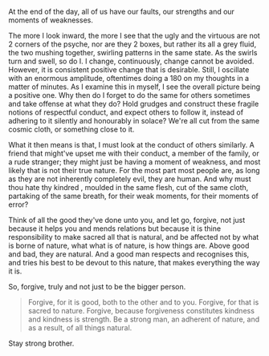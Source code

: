 At the end of the day, all of us have our faults, our strengths and our moments of weaknesses.

The more I look inward, the more I see that the ugly and the virtuous are not 2 corners of the psyche, nor are they 2 boxes, but rather its all a grey fluid, the two mushing together, swirling patterns in the same state.
As the swirls turn and swell, so do I. I change, continuously, change cannot be avoided. However, it is consistent positive change that is desirable. 
Still, I oscillate with an enormous amplitude, oftentimes doing a 180 on my thoughts in a matter of minutes. 
As I examine this in myself, I see the overall picture being a positive one. Why then do I forget to do the same for others sometimes and take offense at what they do? Hold grudges and construct these fragile notions of respectful conduct, and expect others to follow it, instead of adhering to it silently and honourably in solace? 
We're all cut from the same cosmic cloth, or something close to it.

What it then means is that, I must look at the conduct of others similarly. A friend that might've upset me with their conduct, a member of the family, or a rude stranger; they might just be having a moment of weakness, and most likely that is not their true nature. For the most part most people are, as long as they are not inherently completely evil, they are human. And why must thou hate thy kindred , moulded in the same flesh, cut of the same cloth, partaking of the same breath, for their weak moments, for their moments of error?

Think of all the good they've done unto you, and let go, forgive, not just because it helps you and mends relations but because it is thine responsibility to make sacred all that is natural, and be affected not by what is borne of nature, what what is of nature, is how things are. Above good and bad, they are natural. And a good man respects and recognises this, and tries his best to be devout to this nature, that makes everything the way it is.

So, forgive, truly and not just to be the bigger person.

> Forgive, for it is good, both to the other and to you. Forgive, for that is sacred to nature. Forgive, because forgiveness constitutes kindness and kindness is strength. Be a strong man, an adherent of nature, and as a result, of all things natural.


Stay strong brother. 